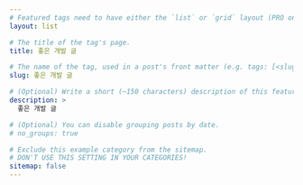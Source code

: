 ```yaml
---
# Featured tags need to have either the `list` or `grid` layout (PRO only).
layout: list

# The title of the tag's page.
title: 좋은 개발 글

# The name of the tag, used in a post's front matter (e.g. tags: [<slug>]).
slug: 좋은 개발 글

# (Optional) Write a short (~150 characters) description of this featured tag.
description: >
  좋은 개발 글

# (Optional) You can disable grouping posts by date.
# no_groups: true

# Exclude this example category from the sitemap.
# DON'T USE THIS SETTING IN YOUR CATEGORIES!
sitemap: false
---
```

